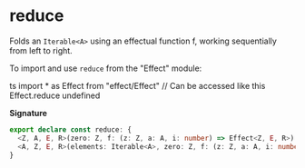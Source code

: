 # reduce

Folds an `Iterable<A>` using an effectual function f, working sequentially
from left to right.

To import and use `reduce` from the "Effect" module:

ts
import \* as Effect from "effect/Effect"
// Can be accessed like this
Effect.reduce
undefined

**Signature**

```ts
export declare const reduce: {
  <Z, A, E, R>(zero: Z, f: (z: Z, a: A, i: number) => Effect<Z, E, R>): (elements: Iterable<A>) => Effect<Z, E, R>
  <A, Z, E, R>(elements: Iterable<A>, zero: Z, f: (z: Z, a: A, i: number) => Effect<Z, E, R>): Effect<Z, E, R>
}
```
